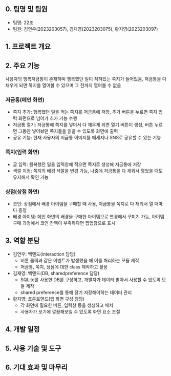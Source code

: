 ## 0. 팀명 및 팀원
- 팀명: 22조
- 팀원: 김연우(2023203057), 김재영(2023203075), 황지영(2023203097)

## 1. 프로젝트 개요


## 2. 주요 기능
사용자의 행복저금통이 존재하며 행복했던 일이 적혀있는 쪽지가 들어있음, 저금통을 다 채우게 되면 쪽지를 열어볼 수 있으며 그 전까지 열어볼 수 없음
### 저금통(메인 화면)
- 쪽지 추가: 행복했던 일을 적는 쪽지를 저금통에 저장, 추가 버튼을 누르면 쪽지 입력 화면으로 넘어가 추가 기능 수행
- 저금통 열기: 저금통에 쪽지를 넣어서 다 채우게 되면 열기 버튼이 생성, 버튼 누르면 그동안 넣어놨던 쪽지들을 읽을 수 있도록 화면에 출력
- 공유 기능: 현재 사용자의 저금통 이미지를 메세지나 SNS로 공유할 수 있는 기능
### 쪽지(입력 화면)
- 글 입력: 행복했던 일을 입력창에 적으면 쪽지로 생성해 저금통에 저장
- 색깔 지정: 쪽지의 배경 색깔을 변경 가능, 나중에 저금통을 다 채워서 열었을 때도 유지해서 확인 가능
### 상점(상점 화면)
- 코인: 상점에서 배경 아이템을 구매할 때 사용, 저금통을 쪽지로 다 채워서 열 때마다 증정
- 배경 아이템: 메인 화면의 배경을 구매한 아이템으로 변경해서 꾸미기 가능, 아이템 구매 과정에서 코인 잔액이 부족하다면 팝업창으로 표시

## 3. 역할 분담
- 김연우: 백엔드(interaction 담당)
    - 버튼 클릭과 같은 이벤트가 발생했을 때 이를 처리하는 모듈 제작
    - 저금통, 쪽지, 상점에 대한 class 제작하고 활용
- 김재영: 백엔드(DB, sharedpreference 담당)
    - SQLite를 사용한 DB를 구성하고, 개발자가 데이터 받아서 사용할 수 있도록 모듈 제작
    - shared preference를 통해 장기 저장해야하는 데이터 관리
- 황지영: 프론트엔드(앱 화면 구성 담당)
    - 각 화면에 필요한 버튼, 입력창 등을 생성하고 배치
    - 사용자가 보기에 깔끔해보일 수 있도록 화면 요소 조절

## 4. 개발 일정


## 5. 사용 기술 및 도구


## 6. 기대 효과 및 마무리

